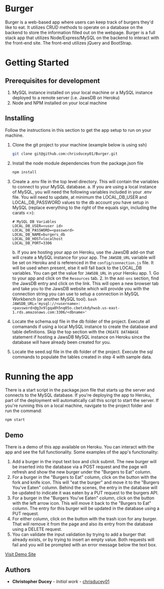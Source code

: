 # Burger

Burger is a web-based app where users can keep track of burgers they'd like to eat.  It utilizes CRUD methods to operate on a database on the backend to store the information filled out on the webpage.  Burger is a full stack app that utilizes Node/Express/MySQL on the backend to interact with the front-end site.  The front-end utilizes jQuery and BootStrap.   

# Getting Started

## Prerequisites for development

1.  MySQL instance installed on your local machine or a MySQL instance deployed to a remote server (i.e. JawsDB on Heroku)
2.  Node and NPM installed on your local machine

## Installing

Follow the instructions in this section to get the app setup to run on your machine.

1.  Clone the git project to your machine (example below is using ssh)
    ``` bash
    git clone git@github.com:chrisducey01/Burger.git
    ```

2.  Install the node module dependencies from the package.json file
    ``` bash
    npm install
    ```

3.  Create a .env file in the top level directory.  This will contain the variables to connect to your MySQL database.
    a.  If you are using a local instance of MySQL, you will need the following variables included in your .env file.  You will need to update, at minimum the LOCAL_DB_USER and LOCAL_DB_PASSWORD values to the db account you have setup in MySQL (replace everything to the right of the equals sign, including the carats <>):
    ```
    # MySQL DB Variables
    LOCAL_DB_USER=<user id>
    LOCAL_DB_PASSWORD=<password>
    LOCAL_DB_NAME=burgers_db
    LOCAL_DB_HOST=localhost
    LOCAL_DB_PORT=3306
    ```
    b.  If you are hosting your app on Heroku, use the JawsDB add-on that will create a MySQL instance for your app.  The `JAWSDB_URL` variable will be set on Heroku and is referenced in the `config/connection.js` file.  It will be used when present, else it will fall back to the LOCAL_DB variables.  You can get the value for `JAWSDB_URL` in your  Heroku app.
        1.  Go to your app and click on the `Resources` tab.
        2.  In the `Add-ons` section, find the JawsDB entry and click on the link.  This will open a new browser tab and take you to the JawsDB website which will provide you with the connection string you can use to setup a connection in MySQL Workbench (or another MySQL tool).
        ``` bash
        JAWSDB_URL='mysql://<username>:<password>@g3v9lgqa8h5nq05o.cbetxkdyhwsb.us-east-1.rds.amazonaws.com:3306/<dbname>'
        ```

4.  Locate the schema.sql file in the db folder of the project.  Execute all comamands if using a local MySQL instance to create the database and table definitions.  Skip the top section with the `CREATE DATABASE` statement if hosting a JawsDB MySQL instance on Heroku since the database will have already been created for you.

5.  Locate the seed.sql file in the db folder of the project.  Execute the sql commands to populate the tables created in step 4 with sample data.

# Running the app

There is a start script in the package.json file that starts up the server and connects to the MySQL database.  If you're deploying the app to Heroku, part of the deployment will automatically call this script to start the server.  If you're running this on a local machine, navigate to the project folder and run the command:
``` bash
npm start
```

## Demo

There is a demo of this app available on Heroku.  You can interact with the app and see the full functionality.  Some examples of the app's functionality:
1.  Add a burger in the input text box and click submit.  The new burger will be inserted into the database via a POST request and the page will refresh and show the new burger under the  "Burgers to Eat" column.
2.  For a burger in the  "Burgers to Eat" column, click on the button with the fork and knife icon.  This will "eat the burger" and move it to the "Burgers You've Eaten" column.  Behind the scenes, the entry in the database will be updated to indicate it was eaten by a PUT request to the burgers API.
3.  For a burger in the "Burgers You've Eaten" column, click on the button with the left arrow icon.  This will move it back to the "Burgers to Eat" column.  The entry for this burger will be updated in the database using a PUT request.
4.  For either column, click on the button with the trash icon for any burger.  That will remove it from the page and also its entry from the database using a DELETE request.
5.  You can validate the input validation by trying to add a burger that already exists, or by trying to insert an empty value.  Both requests will fail and you will be prompted with an error message below the text box.

[Visit Demo Site](https://peaceful-forest-77987.herokuapp.com/)

## Authors
* **Christopher Ducey** - *Initial work* - [chrisducey01](https://github.com/chrisducey01)
